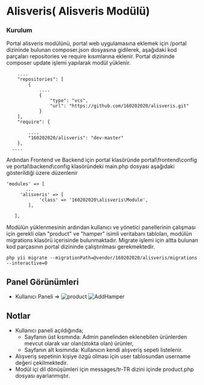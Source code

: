 
# Alisveris( Alisveris Modülü)


### Kurulum

Portal alisveris modülünü, portal web uygulamasına eklemek için /portal dizininde bulunan composer.json dosyasına gidilerek, aşağıdaki kod parçaları repositories ve require kısımlarına eklenir. Portal dizininde composer update işlemi yapılarak modül yüklenir.

        ....
        "repositories": [
            {
                ....
                {
                    "type": "vcs",
                    "url": "https://github.com/160202020/alisveris.git"
                }
        ],
        "require": {

            ....   
            "160202020/alisveris": "dev-master"
        },
      ....
  
Ardından Frontend ve Backend için portal klasöründe  portal\frontend\config ve portal\backend\config klasöründeki main.php dosyası aşağıdaki gösterildiği üzere düzenlenir


```
'modules' => [
       ...
     'alisveris' => [
            'class' => '160202020\alisveris\Module',
        ],

   ],

 ```


Modülün yüklenmesinin ardından kullanıcı ve yönetici panellerinin çalışması için gerekli olan "product" ve "hamper" isimli veritabanı tabloları, modülün migrations klasörü içerisinde bulunmaktadır. Migrate işlemi için altta bulunan kod parçasının portal dizininde çalıştırılması gerekmektedir.

    php yii migrate --migrationPath=@vendor/160202020/alisveris/migrations --interactive=0
    


## Panel Görünümleri

 - Kullanıcı Paneli =>
![product](https://user-images.githubusercontent.com/58732895/72112016-7a905880-334d-11ea-81d2-da4c2a049092.png)
![AddHamper](https://user-images.githubusercontent.com/58732895/72112716-706f5980-334f-11ea-9f0f-c6c955e562c2.png)

 
 
## Notlar
 - Kullanıcı paneli açıldığında;
    - Sayfanın üst kısmında: Admin panelinden eklenebilen ürünlerden mevcut olarak var olan(stokta olan) ürünler,
    - Sayfanın alt kısmında: Kullanıcın kendi alışveriş sepeti listelenir.
 - Alışveriş sepetinin kişiye özgü olması için user tablosundan username değeri çekilmektedir.
 - Modül içi dil dönüşümleri için messages/tr-TR dizini içinde product.php dosyası ayarlanmıştır. 
  
